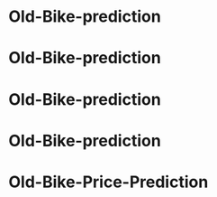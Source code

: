# Old-Bike-prediction
# Old-Bike-prediction
# Old-Bike-prediction
# Old-Bike-prediction
# Old-Bike-Price-Prediction
